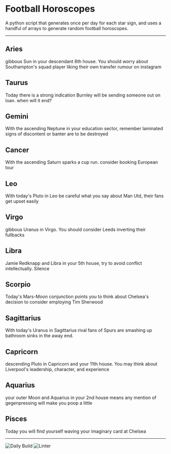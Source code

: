 # Football Horoscopes

A python script that generates once per day for each star sign, and uses a handful of arrays to generate random football horoscopes.

---

<!-- horoscopes_item starts -->
<h2>Aries</h2><p>gibbous Sun in your descendant 6th house. You should worry about Southampton's squad player liking their own transfer rumour on instagram</p><h2>Taurus</h2><p>Today there is a strong indication Burnley will be sending someone out on loan. when will it end?</p><h2>Gemini</h2><p>With the ascending Neptune in your education sector, remember laminated signs of discontent or banter are to be destroyed</p><h2>Cancer</h2><p>With the ascending Saturn sparks a cup run. consider booking European tour</p><h2>Leo</h2><p>With today's Pluto in Leo be careful what you say about Man Utd, their fans get upset easily</p><h2>Virgo</h2><p>gibbous Uranus in Virgo. You should consider Leeds inverting their fullbacks</p><h2>Libra</h2><p>Jamie Redknapp and Libra in your 5th house, try to avoid conflict intellectually. Silence</p><h2>Scorpio</h2><p>Today's Mars-Moon conjunction points you to think about Chelsea's decision to consider employing Tim Sherwood</p><h2>Sagittarius</h2><p>With today's Uranus in Sagittarius rival fans of Spurs are smashing up bathroom sinks in the away end.</p><h2>Capricorn</h2><p>descending Pluto in Capricorn and your 11th house. You may think about Liverpool's leadership, character, and experience</p><h2>Aquarius</h2><p>your outer Moon and Aquarius in your 2nd house means any mention of gegenpressing will make you poop a little</p><h2>Pisces</h2><p>Today you will find yourself waving your imaginary card at Chelsea</p>
<!-- horoscopes_item ends -->

---

![Daily Build](https://github.com/MatBenfield/horofootball.thechels.uk/workflows/Daily%20Build/badge.svg) ![Linter](https://github.com/MatBenfield/horofootball.thechels.uk/workflows/Linter/badge.svg)

